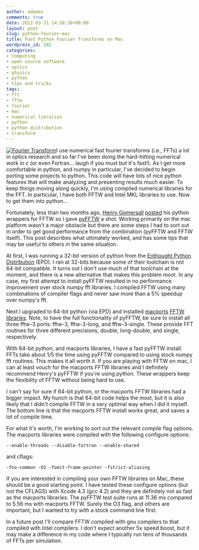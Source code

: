 ```yaml
---
author: adawes
comments: true
date: 2012-03-31 14:58:38+00:00
layout: post
slug: python-fourier-mac
title: Fast Python Fourier Transforms on Mac
wordpress_id: 582
categories:
- computing
- open source software
- optics
- physics
- python
- tips and tricks
tags:
- fft
- fftw
- fourier
- mac
- numerical libraries
- python
- python distribution
- transform
---
```


[![Fourier Transform](http://imgs.xkcd.com/comics/fourier.jpg)](http://xkcd.com/26/)I use numerical fast fourier transforms (i.e., FFTs) a lot in optics research and so far I've been doing the hard-hitting numerical work in c (or even Fortran... laugh if you must but it's fast!). As I get more comfortable in python, and numpy in particular, I've decided to begin porting some projects to python. This code will have lots of nice python features that will make analyzing and presenting results much easier. To keep things moving along quickly, I'm using compiled numerical libraries for the FFT. In particular, I have both FFTW and Intel MKL libraries to use. Now to get them into python...

Fortunately, less than two months ago, [Henry Gomersall](http://hgomersall.wordpress.com/) [posted](http://hgomersall.wordpress.com/2012/02/01/the-joys-of-cython-numpy-and-a-nice-fftw-api/) his python wrappers for FFTW so I gave [pyFFTW](https://github.com/hgomersall/pyFFTW) a shot. Working primarily on the mac platform wasn't a major obstacle but there are some steps I had to sort out in order to get good performance from the combination (pyFFTW and FFTW itself). This post describes what ultimately worked, and has some tips that may be useful to others in the same situation.

At first, I was running a 32-bit version of python from the [Enthought Python Distribution](http://enthought.com/products/epd.php) (EPD). I ran at 32-bits because some of their toolchain is not 64-bit compatible. It turns out I don't use much of that toolchain at the moment, and there is a new alternative that makes this problem moot. In any case, my first attempt to install pyFFTW resulted in no performance improvement over stock numpy fft libraries. I compiled FFTW using many combinations of compiler flags and never saw more than a 5% speedup over numpy's fft.

Next I upgraded to 64-bit python (via EPD) and installed [macports](http://www.macports.org/) [FFTW libraries](http://www.macports.org/ports.php?by=name&substr=fftw). Note, to have the full functionality of pyFFTW, be sure to install all three fftw-3 ports: fftw-3, fftw-3-long, and fftw-3-single. These provide FFT routines for three different precisions, double, long-double, and single, respectively.

With 64-bit python, and macports libraries, I have a fast pyFFTW install. FFTs take about 1/5 the time using pyFFTW compared to using stock numpy fft routines. This makes it all worth it. If you are playing with FFTW on mac, I can at least vouch for the macports FFTW libraries and I definitely recommend Henry's pyFFTW if you're using python. These wrappers keep the flexibility of FFTW without being hard to use.

I can't say for sure if 64-bit python, or the macports FFTW libraries had a bigger impact. My hunch is that 64-bit code helps the most, but it is also likely that I didn't compile FFTW in a very optimal way when I did it myself. The bottom line is that the macports FFTW install works great, and saves a lot of compile time.

For what it's worth, I'm working to sort out the relevant compile flag options. The macports libraries were compiled with the following configure options:

    
    --enable-threads --disable-fortran --enable-shared


and cflags:

    
    -fno-common -O3 -fomit-frame-pointer -fstrict-aliasing


If you are interested in compiling your own FFTW libraries on Mac, these should be a good starting point. I have tested these configure options (but not the CFLAGS) with Xcode 4.3 (gcc 4.2) and they are definitely not as fast as the macports libraries. The pyFFTW test suite runs at 11.36 ms compared to 5.56 ms with macports FFTW. Surely the O3 flag, and others are important, but I wanted to try with a stock command line first.

In a future post I'll compare FFTW compiled with gnu compilers to that compiled with Intel compilers. I don't expect another 5x speed boost, but it may make a difference in my code where I typically run tens of thousands of FFTs per simulation.
